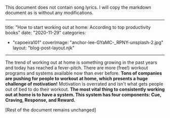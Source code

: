 This document does not contain song lyrics. I will copy the markdown document as is without any modifications.

---
title: "How to start working out at home: According to top productivity books"
date: "2020-11-29"
categories: 
  - "capoeira101"
coverImage: "anchor-lee-GYaMC-_RPNY-unsplash-2.jpg"
layout: "blog-post-layout.njk"
---

The trend of working out at home is something growing in the past years and today has reached a fever-pitch. There are more (free!) workout programs and systems available now than ever before. **Tons of companies are pushing for people to workout at home, which presents a huge challenge of motivation!** Motivation is overrated and isn't what gets people out of bed to do their workout. **The most vital thing to consistently working out at home is to have a system. This system has four components: Cue, Craving, Response, and Reward.**

[Rest of the document remains unchanged]